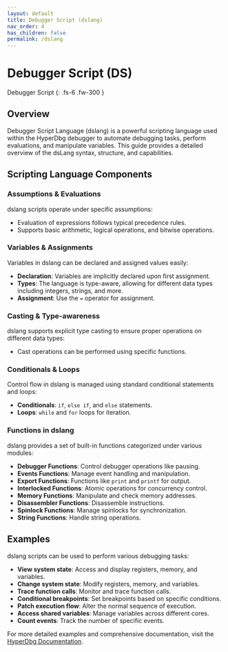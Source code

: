 ```yaml
---
layout: default
title: Debugger Script (dslang)
nav_order: 4
has_children: false
permalink: /dslang
---
```


# Debugger Script (DS)

Debugger Script
{: .fs-6 .fw-300 }

## Overview
Debugger Script Language (dslang) is a powerful scripting language used within the HyperDbg debugger to automate debugging tasks, perform evaluations, and manipulate variables. This guide provides a detailed overview of the dsLang syntax, structure, and capabilities.

## Scripting Language Components

### Assumptions & Evaluations
dslang scripts operate under specific assumptions:
- Evaluation of expressions follows typical precedence rules.
- Supports basic arithmetic, logical operations, and bitwise operations.

### Variables & Assignments
Variables in dslang can be declared and assigned values easily:
- **Declaration**: Variables are implicitly declared upon first assignment.
- **Types**: The language is type-aware, allowing for different data types including integers, strings, and more.
- **Assignment**: Use the `=` operator for assignment.

### Casting & Type-awareness
dslang supports explicit type casting to ensure proper operations on different data types:
- Cast operations can be performed using specific functions.

### Conditionals & Loops
Control flow in dslang is managed using standard conditional statements and loops:
- **Conditionals**: `if`, `else if`, and `else` statements.
- **Loops**: `while` and `for` loops for iteration.

### Functions in dslang
dslang provides a set of built-in functions categorized under various modules:
- **Debugger Functions**: Control debugger operations like pausing.
- **Events Functions**: Manage event handling and manipulation.
- **Export Functions**: Functions like `print` and `printf` for output.
- **Interlocked Functions**: Atomic operations for concurrency control.
- **Memory Functions**: Manipulate and check memory addresses.
- **Disassembler Functions**: Disassemble instructions.
- **Spinlock Functions**: Manage spinlocks for synchronization.
- **String Functions**: Handle string operations.

## Examples
dslang scripts can be used to perform various debugging tasks:
- **View system state**: Access and display registers, memory, and variables.
- **Change system state**: Modify registers, memory, and variables.
- **Trace function calls**: Monitor and trace function calls.
- **Conditional breakpoints**: Set breakpoints based on specific conditions.
- **Patch execution flow**: Alter the normal sequence of execution.
- **Access shared variables**: Manage variables across different cores.
- **Count events**: Track the number of specific events.

For more detailed examples and comprehensive documentation, visit the [HyperDbg Documentation](https://docs.hyperdbg.org/commands/scripting-language).

